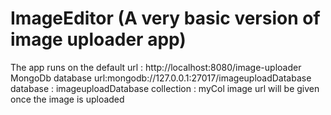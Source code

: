 # ImageEditor (A very basic version of image uploader app)
The app runs on the default url : http://localhost:8080/image-uploader
MongoDb database url:mongodb://127.0.0.1:27017/imageuploadDatabase
database : imageuploadDatabase 
collection : myCol
 image url will be given once the image is uploaded
